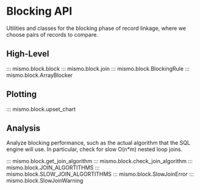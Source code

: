 # Blocking API

Utilities and classes for the blocking phase of record linkage, where
we choose pairs of records to compare.

## High-Level

::: mismo.block.block
::: mismo.block.join
::: mismo.block.BlockingRule
::: mismo.block.ArrayBlocker

## Plotting

::: mismo.block.upset_chart

## Analysis

Analyze blocking performance, such as the actual algorithm that
the SQL engine will use. In particular, check for slow O(n*m)
nested loop joins.

::: mismo.block.get_join_algorithm
::: mismo.block.check_join_algorithm
::: mismo.block.JOIN_ALGORTITHMS
::: mismo.block.SLOW_JOIN_ALGORTITHMS
::: mismo.block.SlowJoinError
::: mismo.block.SlowJoinWarning
